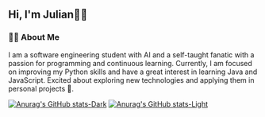 ##  Hi, I'm Julian🤖🤓

### 👨‍💻 About Me
I am a software engineering student with AI and a self-taught fanatic with a passion for programming and continuous learning. Currently, I am focused on improving my Python skills and have a great interest in learning Java and JavaScript. Excited about exploring new technologies and applying them in personal projects 🤖.

<!-- GitHub stats from https://github.com/anuraghazra/github-readme-stats -->
[![Anurag's GitHub stats-Dark](https://github-readme-stats.vercel.app/api?username=julianb0315&show_icons=true&theme=dark#gh-dark-mode-only)](https://github.com/julianb0315/github-readme-stats#gh-dark-mode-only)
[![Anurag's GitHub stats-Light](https://github-readme-stats.vercel.app/api?username=julianb0315&show_icons=true&theme=default#gh-light-mode-only)](https://github.com/julianb0315/github-readme-stats#gh-light-mode-only)
<!--
**JulianB0315/JulianB0315** is a ✨ _special_ ✨ repository because its `README.md` (this file) appears on your GitHub profile.

Here are some ideas to get you started:

- 🔭 I’m currently working on ...
- 🌱 I’m currently learning ...
- 👯 I’m looking to collaborate on ...
- 🤔 I’m looking for help with ...
- 💬 Ask me about ...
- 📫 How to reach me: ...
- 😄 Pronouns: ...
- ⚡ Fun fact: ...
-->
